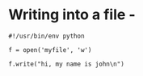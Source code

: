 # Writing into a file  -

~~~~~~~~
#!/usr/bin/env python

f = open('myfile', 'w')

f.write("hi, my name is john\n")
~~~~~~~~

